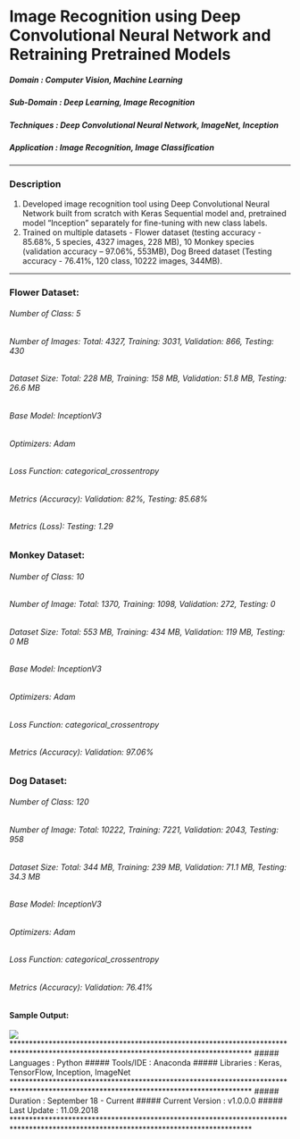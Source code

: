 # Image Recognition using Deep Convolutional Neural Network and Retraining Pretrained Models 	                                           
[comment]: # (*************************************************************************************************************************************)
##### Domain             : Computer Vision, Machine Learning
##### Sub-Domain         : Deep Learning, Image Recognition
##### Techniques         : Deep Convolutional Neural Network, ImageNet, Inception
##### Application        : Image Recognition, Image Classification
*************************************************************************************************************************************
### Description
1. Developed image recognition tool using Deep Convolutional Neural Network built from scratch with Keras Sequential model and, pretrained model “Inception” separately for fine-tuning with new class labels.
2. Trained on multiple datasets - Flower dataset (testing accuracy - 85.68%, 5 species, 4327 images, 228 MB), 10 Monkey species (validation accuracy – 97.06%, 553MB), Dog Breed dataset (Testing accuracy - 76.41%, 120 class, 10222 images, 344MB).
*************************************************************************************************************************************
### Flower Dataset:
###### Number of Class: 5
###### Number of Images: Total: 4327, Training: 3031, Validation: 866, Testing: 430
###### Dataset Size: Total: 228 MB, Training: 158 MB, Validation: 51.8 MB, Testing: 26.6 MB
###### Base Model: InceptionV3
###### Optimizers: Adam
###### Loss Function: categorical_crossentropy
<!---
###### Number of Epochs: 8
###### Training Time (Approx.): 2 Hours
-->
###### Metrics (Accuracy): Validation: 82%, Testing: 85.68%
###### Metrics (Loss): Testing: 1.29

### Monkey Dataset:
###### Number of Class: 10
###### Number of Image: Total: 1370, Training: 1098, Validation: 272, Testing: 0
###### Dataset Size: Total: 553 MB, Training: 434 MB, Validation: 119 MB, Testing: 0 MB
###### Base Model: InceptionV3
###### Optimizers: Adam
###### Loss Function: categorical_crossentropy
<!---
###### Number of Epochs: 8
###### Training Time (Approx.): 2 Hours
-->
###### Metrics (Accuracy): Validation: 97.06%
<!---
##### Metrics (Loss): Testing: 1.29
-->

### Dog Dataset:
###### Number of Class: 120
###### Number of Image: Total: 10222, Training: 7221, Validation: 2043, Testing: 958
###### Dataset Size: Total: 344 MB, Training: 239 MB, Validation: 71.1 MB, Testing: 34.3 MB
###### Base Model: InceptionV3
###### Optimizers: Adam
###### Loss Function: categorical_crossentropy
<!---
###### Number of Epochs: 8
###### Training Time (Approx.): 2 Hours
-->
###### Metrics (Accuracy): Validation: 76.41%
<!---
#### Metrics (Loss): 
-->
#### Sample Output: 
<kbd>
<img src=https://github.com/anjanatiha/Image-Recognition-using-Deep-Convolutional-Neural-Network/blob/master/Dog%20Breed%20Identification/demo/images/result.png>
</kbd>
*************************************************************************************************************************************
##### Languages   : Python
##### Tools/IDE   : Anaconda
##### Libraries   : Keras, TensorFlow, Inception, ImageNet
*************************************************************************************************************************************
##### Duration   : September 18 - Current
##### Current Version  : v1.0.0.0
##### Last Update      : 11.09.2018
*************************************************************************************************************************************
